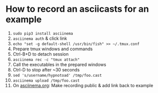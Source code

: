 # How to record an asciicasts for an example

1. `sudo pip3 install asciinema`
1. `asciinema auth` & click link
1. `echo "set -g default-shell /usr/bin/fish" >> ~/.tmux.conf`
1. Prepare tmux windows and commands
1. Ctrl-B+D to detach session
1. `asciinema rec -c "tmux attach"`
1. Call the executables in the prepared windows
1. Ctrl-D to stop after ~30 seconds
1. `sed 's/username/hypnotoad' /tmp/foo.cast`
1. `asciinema upload /tmp/foo.cast`
1. On [asciinema.org](https://asciinema.org): Make recording public & add link back to example
